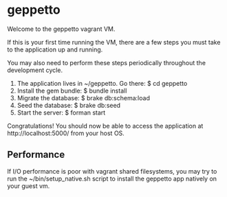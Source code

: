 # geppetto

Welcome to the geppetto vagrant VM.

If this is your first time running the VM, there are a few steps you must take to the application up and running.

You may also need to perform these steps periodically throughout the development cycle.

1. The application lives in ~/geppetto. Go there: $ cd geppetto
2. Install the gem bundle: $ bundle install
3. Migrate the database: $ brake db:schema:load
4. Seed the database: $ brake db:seed
5. Start the server: $ forman start

Congratulations! You should now be able to access the application at http://localhost:5000/ from your host OS.

## Performance

If I/O performance is poor with vagrant shared filesystems, you may try to run the ~/bin/setup_native.sh script
to install the geppetto app natively on your guest vm.

